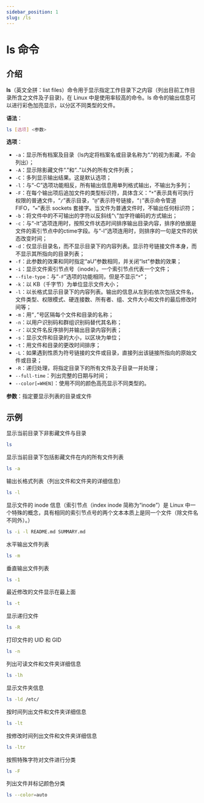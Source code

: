 ```yaml
---
sidebar_position: 1
slug: /ls
---
```


# ls 命令



## 介绍

**ls**（英文全拼：list files）命令用于显示指定工作目录下之内容（列出目前工作目录所含之文件及子目录)，在 Linux 中是使用率较高的命令。ls 命令的输出信息可以进行彩色加亮显示，以分区不同类型的文件。

**语法**：

```bash
ls [选项] <参数>
```

**选项**：

- `-a`：显示所有档案及目录（ls内定将档案名或目录名称为“.”的视为影藏，不会列出）；
- `-A`：显示除影藏文件“.”和“..”以外的所有文件列表；
- `-C`：多列显示输出结果。这是默认选项；
- `-l`：与“-C”选项功能相反，所有输出信息用单列格式输出，不输出为多列；
- `-F`：在每个输出项后追加文件的类型标识符，具体含义：“`*`”表示具有可执行权限的普通文件，“`/`”表示目录，“`@`”表示符号链接，“`|`”表示命令管道 FIFO，“`=`”表示 sockets 套接字。当文件为普通文件时，不输出任何标识符；
- `-b`：将文件中的不可输出的字符以反斜线“`\`”加字符编码的方式输出；
- `-c`：与“-lt”选项连用时，按照文件状态时间排序输出目录内容，排序的依据是文件的索引节点中的ctime字段。与“-l”选项连用时，则排序的一句是文件的状态改变时间；
- `-d`：仅显示目录名，而不显示目录下的内容列表。显示符号链接文件本身，而不显示其所指向的目录列表；
- `-f`：此参数的效果和同时指定“aU”参数相同，并关闭“lst”参数的效果；
- `-i`：显示文件索引节点号（inode）。一个索引节点代表一个文件；
- `--file-type`：与“`-F`”选项的功能相同，但是不显示“`*`”；
- `-k`：以 KB（千字节）为单位显示文件大小；
- `-l`：以长格式显示目录下的内容列表。输出的信息从左到右依次包括文件名，文件类型、权限模式、硬连接数、所有者、组、文件大小和文件的最后修改时间等；
- `-m`：用“`,`”号区隔每个文件和目录的名称；
- `-n`：以用户识别码和群组识别码替代其名称；
- `-r`：以文件名反序排列并输出目录内容列表；
- `-s`：显示文件和目录的大小，以区块为单位；
- `-t`：用文件和目录的更改时间排序；
- `-L`：如果遇到性质为符号链接的文件或目录，直接列出该链接所指向的原始文件或目录；
- `-R`：递归处理，将指定目录下的所有文件及子目录一并处理；
- `--full-time`：列出完整的日期与时间；
- `--color[=WHEN]`：使用不同的颜色高亮显示不同类型的。

**参数**：指定要显示列表的目录或文件



## 示例

显示当前目录下非影藏文件与目录

```bash
ls
```

显示当前目录下包括影藏文件在内的所有文件列表

```bash
ls -a
```

输出长格式列表（列出文件和文件夹的详细信息）

```bash
ls -l
```

显示文件的 inode 信息（索引节点（index inode 简称为“inode”）是 Linux 中一个特殊的概念，具有相同的索引节点号的两个文本本质上是同一个文件（除文件名不同外）。）

```bash
ls -i -l README.md SUMMARY.md
```

水平输出文件列表

```bash
ls -m
```

垂直输出文件列表

```bash
ls -1
```

最近修改的文件显示在最上面

```bash
ls -t
```

显示递归文件

```bash
ls -R
```

打印文件的 UID 和 GID

```bash
ls -n
```

列出可读文件和文件夹详细信息

```bash
ls -lh
```

显示文件夹信息

```bash
ls -ld /etc/
```

按时间列出文件和文件夹详细信息

```bash
ls -lt
```

按修改时间列出文件和文件夹详细信息

```bash
ls -ltr
```

按照特殊字符对文件进行分类

```bash
ls -F
```

列出文件并标记颜色分类

```bash
ls --color=auto
```